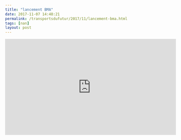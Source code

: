 ```yaml
---
title: "lancement BMA"
date: 2017-11-07 14:48:21
permalink: /transportsdufutur/2017/11/lancement-bma.html
tags: [nan]
layout: post
---
```


<iframe width="560" height="315" src="https://www.youtube.com/embed/9AUuocmDCCQ" frameborder="0" allowfullscreen></iframe>
